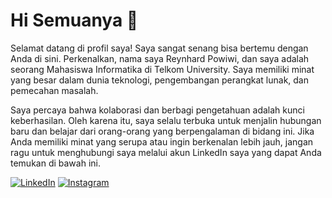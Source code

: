 
# Hi Semuanya 👋


Selamat datang di profil saya! Saya sangat senang bisa bertemu dengan Anda di sini. Perkenalkan, nama saya Reynhard Powiwi, dan saya adalah seorang Mahasiswa Informatika di Telkom University. Saya memiliki minat yang besar dalam dunia teknologi, pengembangan perangkat lunak, dan pemecahan masalah.

Saya percaya bahwa kolaborasi dan berbagi pengetahuan adalah kunci keberhasilan. Oleh karena itu, saya selalu terbuka untuk menjalin hubungan baru dan belajar dari orang-orang yang berpengalaman di bidang ini. Jika Anda memiliki minat yang serupa atau ingin berkenalan lebih jauh, jangan ragu untuk menghubungi saya melalui akun LinkedIn saya yang dapat Anda temukan di bawah ini.

[![LinkedIn](https://img.shields.io/badge/LinkedIn-Reynhard_Powiwi-blue?logo=linkedin&style=flat-square)](https://www.linkedin.com/in/reynhard-powiwi)
[![Instagram](https://img.shields.io/badge/Instagram-Reynhard_Powiwi-ff69b4?logo=instagram&style=flat-square)](https://www.instagram.com/reiiinnn_)
